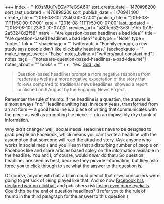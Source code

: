 +++
index = "-KOsMUuTvEGVPTeGSA6R"
sort_create_date = 1470898200
sort_last_updated = 1470898200
sort_publish_date = 1470941400
create_date = "2016-08-10T23:50:00-07:00"
publish_date = "2016-08-11T11:50:00-07:00"
date = "2016-08-11T11:50:00-07:00"
last_updated = "2016-08-10T23:50:00-07:00"
preview_url = "a80fed52-3c3f-e1bb-1b16-2a53240d2f58"
name = "Are question-based headlines a bad idea?"
title = "Are question-based headlines a bad idea?"
subtype = "Note"
type = "notes"
link = ""
shareimage = ""
twitterauto = "Funnily enough, a new study says people don't like clickbaity headlines."
facebookauto = ""
make_image_tweet = "False"
notes_byline = ["writers/paul-constant.md"]
notes_tags = ["notes/are-question-based-headlines-a-bad-idea.md"]
notes_about = ""
books = ""
+++
Yes. [God, yes](https://www.journalism.co.uk/news/readers-perceive-question-based-headlines-more-negatively-study-shows/s2/a663096/).

<blockquote>Question-based headlines prompt a more negative response from readers as well as a more negative expectation of the story that follows compared to traditional news headlines, showed a report published on 9 August by the Engaging News Project.</blockquote>

Remember the rule of thumb: if the headline is a question, the answer is almost always "no." Headline writing has, in recent years, transformed from an art form — a good headline is a piece of writing that communicates with the piece as well as promoting the piece — into an impossibly dry chunk of information. 

Why did it change? Well, social media. Headlines have to be designed to grab people on Facebook, which means you can't write a headline with the assumption that someone will read the attached story. (Ask anyone who works in social media and you'll learn that a disturbing number of people on Facebook like and share articles based solely on the information available in the headline. You and I, of course, would *never* do that.) So question headlines are seen as best, because they provide information, but they aslo force you to click through to see what the answer to the question is.

Of course, anyone with half a brain could predict that news consumers were going to get sick of being played like that. And so now [Facebook has declared war on clickbait](http://www.nytimes.com/2016/08/05/technology/facebook-moves-to-push-clickbait-lower-in-the-news-feed.html?_r=0) and publishers risk [losing even more eyeballs](http://www.politico.com/media/story/2016/07/facing-the-new-facebook-reality-the-numbers-behind-the-fright-004662). Could this be the end of question headlines? (I refer you to the rule of thumb in the third paragraph for the answer to this question.)
